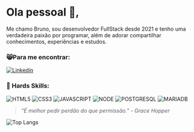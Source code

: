 # Ola pessoal 🤗,

Me chamo Bruno, sou desenvolvedor FullStack desde 2021 e tenho uma verdadeira paixão por programar, além de adorar compartilhar conhecimentos, experiências e estudos.

### 😸Para me encontrar:

[![Linkedin](https://img.shields.io/badge/LinkedIn-0077B5?style=for-the-badge&logo=linkedin&logoColor=white)](https://www.linkedin.com/in/bruno-heckmaier-661831227/)

### 🤖 Hards Skills:

![HTML5](https://img.shields.io/badge/HTML5-E34F26?style=for-the-badge&logo=html5&logoColor=white) ![CSS3](https://img.shields.io/badge/CSS3-1572B6?style=for-the-badge&logo=css3&logoColor=white) ![JAVASCRIPT](https://img.shields.io/badge/JavaScript-323330?style=for-the-badge&logo=javascript&logoColor=F7DF1E) ![NODE](https://img.shields.io/badge/Node%20js-339933?style=for-the-badge&logo=nodedotjs&logoColor=white) ![POSTGRESQL](https://img.shields.io/badge/PostgreSQL-316192?style=for-the-badge&logo=postgresql&logoColor=white) ![MARIADB](https://img.shields.io/badge/MariaDB-003545?style=for-the-badge&logo=mariadb&logoColor=white) 

>*"É melhor pedir perdão do que permissão." - Grace Hopper*

![Top Langs](https://github-readme-stats.vercel.app/api/top-langs/?username=brunoheckmaier&hide_progress=false&theme=dracula&custom_title=Linguagens&layout=compact)
